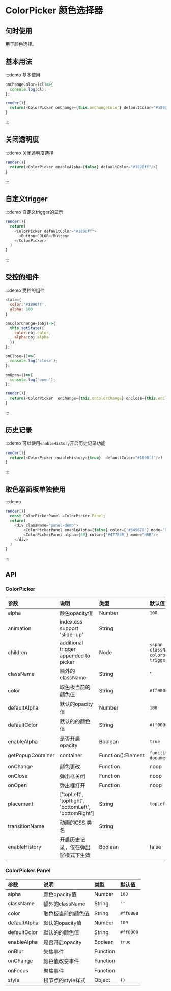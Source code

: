 # ColorPicker 颜色选择器

## 何时使用

用于颜色选择。

## 基本用法

:::demo 基本使用 

```js
onChangeColor=(cl)=>{
  console.log(cl);
};

render(){
  return(<ColorPicker onChange={this.onChangeColor} defaultColor="#1890ff"/>)
}
```
:::

## 关闭透明度

:::demo 关闭透明度选择

```js
render(){
  return(<ColorPicker enableAlpha={false} defaultColor="#1890ff"/>)
}
```
:::

## 自定义trigger

:::demo 自定义trigger的显示

```js
render(){
  return(
    <ColorPicker defaultColor="#1890ff">
      <Button>COLOR</Button>
    </ColorPicker>
  )
}
```
:::

## 受控的组件

:::demo 受控的组件

```js
state={
  color:'#1890ff',
  alpha: 100
}

onColorChange=(obj)=>{
  this.setState({
    color:obj.color,
    alpha:obj.alpha
  })
};

onClose=()=>{
  console.log('close');
};

onOpen=()=>{
  console.log('open');
};

render(){
  return(<ColorPicker  onChange={this.onColorChange} onClose={this.onClose} onOpen={this.onOpen} color={this.state.color} alpha={this.state.alpha}/>  )
}
```
:::

## 历史记录

:::demo 可以使用`enableHistory`开启历史记录功能 

```js
render(){
  return(<ColorPicker enableHistory={true}  defaultColor="#1890ff"/>)
}
```
:::

## 取色器面板单独使用

:::demo 
```js
render(){
  const ColorPickerPanel =ColorPicker.Panel;
  return(
    <div className="panel-demo"> 
        <ColorPickerPanel enableAlpha={false} color={'#345679'} mode="RGB"/>
        <ColorPickerPanel alpha={80} color={'#477898'} mode="HSB"/>
    </div>
  )
}
```
:::

<style>
.panel-demo .rc-color-picker-panel{
   display:inline-block;
   margin-right:20px;
}
</style>

## API

### ColorPicker

| 参数                 |说明                                                 | 类型                                                                      | 默认值                                               |
|:---------------------|:------------------------------------------------------------|:--------------------------------------------------------------------------|:------------------------------------------------------|
| alpha                | 颜色opacity值                                       |Number                                                                    | `100`                                                 | 
| animation            | index.css support 'slide-up'                                |String                                                                    |                                                       | 
| children             | additional trigger appended to picker                       |Node                                                                      | `<span className='react-colorpicker-trigger'></span>` |
| className            | 额外的className                    |String                                                                    | ''                                                    | 
| color                | 取色板当前的颜色值                        |String                                                                    | `#ff0000`                                             | 
| defaultAlpha         | 默认的opacity值                                        |Number                                                                    | `100`                                                 | 
| defaultColor         | 默认的的颜色值                        |String                                                                    | `#ff0000`                                             | 
| enableAlpha          | 是否开启opacity                                      |Boolean                                                                   | `true`                                                |
| getPopupContainer    | container                   |Function():Element                                                        | `function(){return document.body;}`                   | 
| onChange             | 颜色更改                                           |Function                                                                  | noop                                                  | 
| onClose              | 弹出框关闭                               |Function                                                                  | noop                                                  | 
| onOpen               | 弹出框打开                                |Function                                                                  | noop                                                  |
| placement            | ['topLeft', 'topRight', 'bottomLeft', 'bottomRight'] |String                                                                    | `topLeft`                                             |
| transitionName       | 动画的CSS 类名                                     |String                                                                    |                                                       | 
| enableHistory        | 开启历史记录，仅在弹出窗模式下生效                                     |Boolean                                                                    |     false                                                  | 

### ColorPicker.Panel

| 参数         |  说明                                    |类型      | 默认值      |
|:-------------|:-----------------------------------------------|:---------|:----------|
| alpha        | 颜色opacity值                           | Number   | `100`     | 
| className    | 额外的className       | String   | `''`      |
| color        | 取色板当前的颜色值           | String   | `#ff0000` |
| defaultAlpha | 默认的opacity值                           | Number   | `100`     |
| defaultColor | 默认的的颜色值           | String   | `#ff0000` |
| enableAlpha  | 是否开启opacity                         | Boolean  | `true`    | 
| onBlur       | 失焦事件                        | Function |           |
| onChange     | 颜色值改变事件                      | Function |           |
| onFocus      | 聚焦事件                      | Function |           |
| style        | 根节点的style样式                            | Object   | `{}`      |
